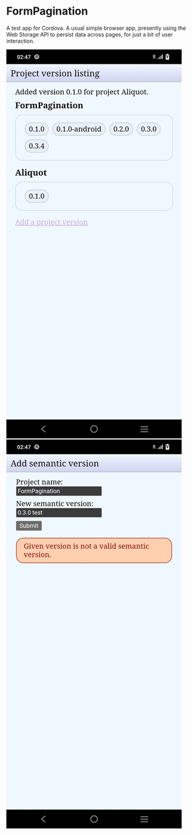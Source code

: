 # FormPagination

A test app for Cordova. A usual simple browser app, presently using the Web Storage API to persist data across pages, for just a bit of user interaction.

![Screenshot on Android. 'Project version listing', a titlebar at the top says. 'Added version 0.1.0 for project Aliquot', a message above the content area, a series of project names with an enclosed box of semantic versions. For example, 'FormPagination: 0.1.0; 0.1.0-android; 0.2.0' in sorted order, each version a rounded tablet in the list. 'Add a project version' hyperlink at bottom.](IndexScreenshot.jpg)
!['Add semantic version', a form with a 'Project name' and 'New semantic version' field. 'FormPagination' and '0.3.0<space>test' is given, and an error message appears, 'Given version is not a valid semantic version.'](AddScreenshot.jpg)